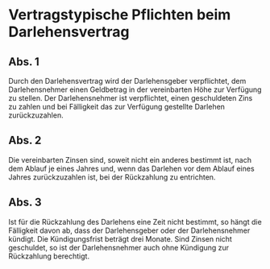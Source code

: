 # Vertragstypische Pflichten beim Darlehensvertrag



## Abs. 1

 Durch den Darlehensvertrag wird der Darlehensgeber verpflichtet, dem Darlehensnehmer einen Geldbetrag in der vereinbarten Höhe zur Verfügung zu stellen. Der Darlehensnehmer ist verpflichtet, einen geschuldeten Zins zu zahlen und bei Fälligkeit das zur Verfügung gestellte Darlehen zurückzuzahlen.

## Abs. 2

 Die vereinbarten Zinsen sind, soweit nicht ein anderes bestimmt ist, nach dem Ablauf je eines Jahres und, wenn das Darlehen vor dem Ablauf eines Jahres zurückzuzahlen ist, bei der Rückzahlung zu entrichten.

## Abs. 3

 Ist für die Rückzahlung des Darlehens eine Zeit nicht bestimmt, so hängt die Fälligkeit davon ab, dass der Darlehensgeber oder der Darlehensnehmer kündigt. Die Kündigungsfrist beträgt drei Monate. Sind Zinsen nicht geschuldet, so ist der Darlehensnehmer auch ohne Kündigung zur Rückzahlung berechtigt. 

